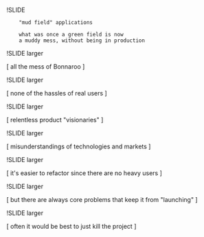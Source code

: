 !SLIDE

        "mud field" applications

        what was once a green field is now
        a muddy mess, without being in production

!SLIDE  larger

[ all the mess of Bonnaroo ]

!SLIDE  larger

[ none of the hassles of real users ]

!SLIDE  larger

[ relentless product "visionaries" ]

!SLIDE  larger

[ misunderstandings of technologies and markets ]

!SLIDE larger

[ it's easier to refactor since there are no heavy users ]

!SLIDE larger

[ but there are always core problems that keep it from "launching" ]

!SLIDE larger

[ often it would be best to just kill the project ]
